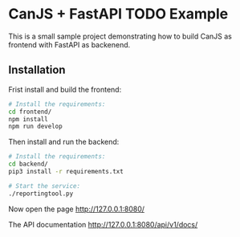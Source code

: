 # CanJS + FastAPI TODO Example

This is a small sample project demonstrating how to build CanJS as frontend with FastAPI as backenend.

## Installation
Frist install and build the frontend:

```bash
# Install the requirements:
cd frontend/
npm install
npm run develop
```

Then install and run the backend:

```bash
# Install the requirements:
cd backend/
pip3 install -r requirements.txt

# Start the service:
./reportingtool.py
```

Now open the page http://127.0.0.1:8080/

The API documentation http://127.0.0.1:8080/api/v1/docs/
